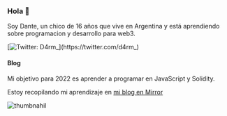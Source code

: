 ### Hola 👋

Soy Dante, un chico de 16 años que vive en Argentina y está aprendiendo sobre programacion y desarrollo para web3. 

[![Twitter: D4rm_](https://img.shields.io/twitter/follow/d4rm_)](https://twitter.com/d4rm_)

#### Blog 
Mi objetivo para 2022 es aprender a programar en JavaScript y Solidity.

Estoy recopilando mi aprendizaje en [mi blog en Mirror](https://mirror.xyz/0x021584e57b2219957784951639385027607266e6/)

![thumbnahil](https://images.mirror-media.xyz/nft/cm5O54G1SAPCig6XLKqiX.png)
